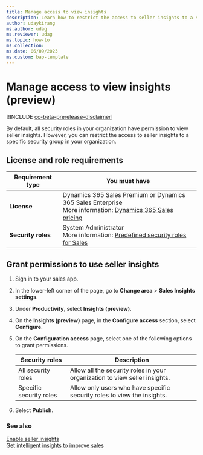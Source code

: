 ```yaml
---
title: Manage access to view insights
description: Learn how to restrict the access to seller insights to a specific security group in your organization.
author: udaykirang
ms.author: udag
ms.reviewer: udag
ms.topic: how-to 
ms.collection: 
ms.date: 06/09/2023
ms.custom: bap-template 
---
```


# Manage access to view insights (preview)

[!INCLUDE [cc-beta-prerelease-disclaimer](../includes/cc-beta-prerelease-disclaimer.md)]

By default, all security roles in your organization have permission to view seller insights. However, you can restrict the access to seller insights to a specific security group in your organization.

## License and role requirements

| Requirement type | You must have |
|------------------|---------------|
| **License** | Dynamics 365 Sales Premium or Dynamics 365 Sales Enterprise<br>More information: [Dynamics 365 Sales pricing](https://dynamics.microsoft.com/sales/pricing/) |
| **Security roles** | System Administrator<br>More information: [Predefined security roles for Sales](security-roles-for-sales.md) |

## Grant permissions to use seller insights

1. Sign in to your sales app.
1. In the lower-left corner of the page, go to **Change area** \> **Sales Insights settings**.
1. Under **Productivity**, select **Insights (preview)**.
1. On the **Insights (preview)** page, in the **Configure access** section, select **Configure**.
1. On the **Configuration access** page, select one of the following options to grant permissions.

    | Security roles | Description |
    |----------------|-------------|
    | All security roles | Allow all the security roles in your organization to view seller insights. |
    | Specific security roles | Allow only users who have specific security roles to view the insights. |

1. Select **Publish**.

### See also

[Enable seller insights](enable-seller-insights.md)  
[Get intelligent insights to improve sales](seller-insights-intro.md)
